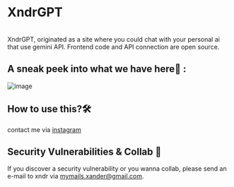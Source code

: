 # XndrGPT
<br>
XndrGPT, originated as a site where you could chat with your personal ai that use gemini API. Frontend code and API connection are open source.

## A sneak peek into what we have here🙈 :
![image](https://github.com/xndrgit/xndr-XndrGPT/assets/115892862/3df07797-6f99-4171-80ea-fe42073a18f0)

## How to use this?🛠
contact me via <a href="https://www.instagram.com/xndr.ig/"> instagram </a>

## Security Vulnerabilities & Collab 💌
If you discover a security vulnerability or you wanna collab, please send an e-mail to xndr via [mymails.xander@gmail.com](mailto:mymails.xander@gmail.com).

